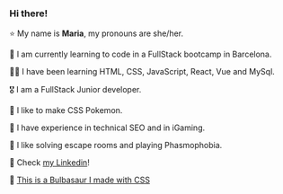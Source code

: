 ### Hi there! 

⭐️ My name is **Maria**, my pronouns are she/her.

🐗 I am currently learning to code in a FullStack bootcamp in Barcelona.

💃🏻 I have been learning HTML, CSS, JavaScript, React, Vue and MySql.

🎖 I am a FullStack Junior developer.

🐔 I like to make CSS Pokemon.

🍄 I have experience in technical SEO and in iGaming.

🌚 I like solving escape rooms and playing Phasmophobia.

🌮 Check [my Linkedin](https://www.linkedin.com/in/mariamvg/)!

🥦 [This is a Bulbasaur I made with CSS](https://emepox.github.io/css_bulbasaur/)




<!--
**emepox/emepox** is a ✨ _special_ ✨ repository because its `README.md` (this file) appears on your GitHub profile.

Here are some ideas to get you started:

- 🔭 I’m currently working on ...
- 🌱 I’m currently learning ...
- 👯 I’m looking to collaborate on ...
- 🤔 I’m looking for help with ...
- 💬 Ask me about ...
- 📫 How to reach me: ...
- 😄 Pronouns: ...
- ⚡ Fun fact: ...
-->
